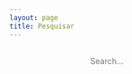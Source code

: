 ```yaml
---
layout: page
title: Pesquisar
---
```


<style>
	#search-container {
	    max-width: 800px;
	}

	input[type=text] {
		font-size: normal;
	    outline: none;
	    padding: 1rem;
		background: var(--solarized-mono2);
		color: var(--solarized-mono01);
		   display: block;
					margin: auto;
	    width: 500px;
		-webkit-appearance: none;
		font-family: inherit;
		font-size: 100%;
		border: solid 2px var(--solarized-mono2);
	}
	#results-container {
		margin: .5rem 0;
	}
	@media only screen and (orientation: portrait) {
		input[type=text] {
			 width: 250px;
			}
			#search-container {
				max-width: 250px;
				display: block;
				margin: auto;
			}
	}
</style>

<!-- Html Elements for Search -->
<div id="search-container">
<input type="text" id="search-input" placeholder="Search...">
<ol id="results-container"></ol>
</div>

<!-- Script pointing to search-script.js -->
<script src="/search.js" type="text/javascript"></script>

<!-- Configuration -->
<script type="text/javascript">
SimpleJekyllSearch({
  searchInput: document.getElementById('search-input'),
  resultsContainer: document.getElementById('results-container'),
  json: '/search.json',
  searchResultTemplate: '<li><a href="{url}" title="{description}">{title}</a></li>',
  noResultsText: 'No results found',
  limit: 10,
  fuzzy: false,
  exclude: ['Welcome']
})
</script>